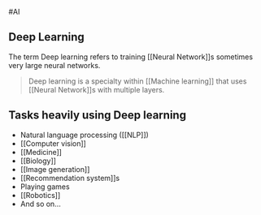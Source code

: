 #AI 

## Deep Learning

The term Deep learning refers to training [[Neural Network]]s sometimes very large neural networks.


>Deep learning is a specialty within [[Machine learning]] that uses [[Neural Network]]s with multiple layers.

## Tasks heavily using Deep learning
- Natural language processing ([[NLP]])
- [[Computer vision]]
- [[Medicine]]
- [[Biology]]
- [[Image generation]]
- [[Recommendation system]]s
- Playing games
- [[Robotics]]
- And so on...